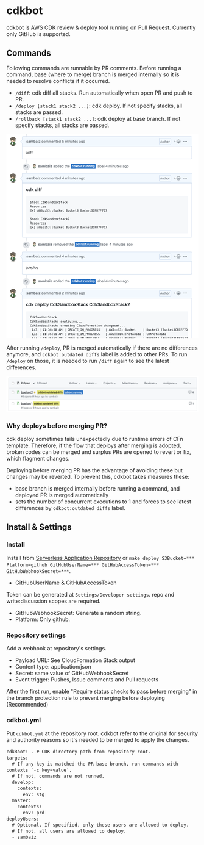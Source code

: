 # cdkbot

cdkbot is AWS CDK review & deploy tool running on Pull Request.
Currently only GitHub is supported.

## Commands

Following commands are runnable by PR comments. 
Before running a command, base (where to merge) branch is merged internally 
so it is needed to resolve conflicts if it occurred.

- `/diff`: cdk diff all stacks. Run automatically when open PR and push to PR.
- `/deploy [stack1 stack2 ...]`: cdk deploy. If not specify stacks, all stacks are passed.
- `/rollback [stack1 stack2 ...]`: cdk deploy at base branch. If not specify stacks, all stacks are passed.

![run /diff and /deploy](./doc-assets/run-diff-deploy.png)

After running `/deploy`, 
PR is merged automatically if there are no differences anymore, 
and `cdkbot:outdated diffs` label is added to other PRs. 
To run `/deploy` on those, 
it is needed to run `/diff` again to see the latest differences.

![oudated diffs label](./doc-assets/outdated-diffs.png)

### Why deploys before merging PR?

cdk deploy sometimes fails unexpectedly due to runtime errors of CFn template.
Therefore, if the flow that deploys after merging is adopted, 
broken codes can be merged and surplus PRs are opened to revert or fix, which flagment changes. 

Deploying before merging PR has the advantage of avoiding these but changes may be reverted.
To prevent this, cdkbot takes measures these:

- base branch is merged internally before running a command, and deployed PR is merged automatically
- sets the number of concurrent executions to 1 and forces to see latest differences by `cdkbot:outdated diffs` label.

## Install & Settings

### Install

Install from [Serverless Application Repository](https://serverlessrepo.aws.amazon.com/applications/arn:aws:serverlessrepo:us-east-1:524580158183:applications~cdkbot) 
or `make deploy S3Bucket=*** Platform=github GitHubUserName=*** GitHubAccessToken=*** GitHubWebhookSecret=***`.

- GitHubUserName & GitHubAccessToken

Token can be generated at `Settings/Developer settings`.
repo and write:discussion scopes are required.

- GitHubWebhookSecret: Generate a random string.
- Platform: Only github.

### Repository settings

Add a webhook at repository's settings. 

- Payload URL: See CloudFormation Stack output
- Content type: application/json 
- Secret: same value of GitHubWebhookSecret
- Event trigger: Pushes, Issue comments and Pull requests

After the first run, enable "Require status checks to pass before merging" 
in the branch protection rule to prevent merging before deploying (Recommended)

### cdkbot.yml

Put `cdkbot.yml` at the repository root. 
cdkbot refer to the original for security and authority reasons 
so it's needed to be merged to apply the changes.

```
cdkRoot: . # CDK directory path from repository root.
targets:
  # If any key is matched the PR base branch, run commands with contexts `-c key=value`.
  # If not, commands are not runned.
  develop:
    contexts:
      env: stg
  master:
    contexts:
      env: prd
deployUsers:
  # Optional. If specified, only these users are allowed to deploy.
  # If not, all users are allowed to deploy.
  - sambaiz
```

